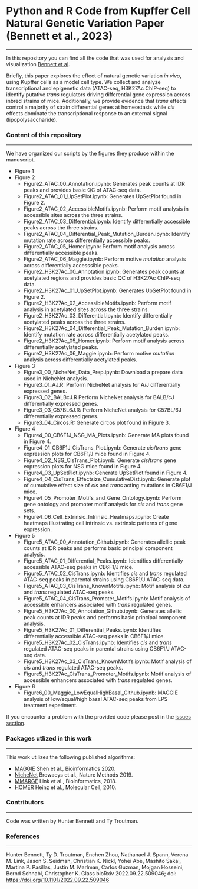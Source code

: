 # Python and R Code from Kupffer Cell Natural Genetic Variation Paper (Bennett et al., 2023)
____
In this repository you can find all the code that was used for analysis and visualization <a href="https://www.biorxiv.org/content/10.1101/2022.09.22.509046v1">Bennett et al</a>.

Briefly, this paper explores the effect of natural genetic variation *in vivo*, using Kupffer cells as a model cell type. We collect and analyze transcriptional and epigenetic data (ATAC-seq, H3K27Ac ChIP-seq) to identify putative *trans* regulators driving differential gene expression across inbred strains of mice. Additionally, we provide evidence that *trans* effects control a majority of strain differential genes at homeostasis while *cis* effects dominate the transcriptional response to an external signal (lipopolysaccharide).

### Content of this repository
____
We have organized our scripts by the figures they produce within the manuscript.
* Figure 1
* Figure 2
    * Figure2_ATAC_00_Annotation.ipynb: Generates peak counts at IDR peaks and provides basic QC of ATAC-seq data.
    * Figure2_ATAC_01_UpSetPlot.ipynb: Generates UpSetPlot found in Figure 2.
    * Figure2_ATAC_02_AccessibleMotifs.ipynb: Perform motif analysis in accessible sites across the three strains.
    * Figure2_ATAC_03_Differential.ipynb: Identify differentially accessible peaks across the three strains.
    * Figure2_ATAC_04_Differential_Peak_Mutation_Burden.ipynb: Identify mutation rate across differentially accessible peaks.
    * Figure2_ATAC_05_Homer.ipynb: Perform motif analysis across differentially accessible peaks.
    * Figure2_ATAC_06_Maggie.ipynb: Perform motive *mutation* analysis across differentially accesssible peaks.
    * Figure2_H3K27Ac_00_Annotation.ipynb: Generates peak counts at acetylated regions and provides basic QC of H3K27Ac ChIP-seq data.
    * Figure2_H3K27Ac_01_UpSetPlot.ipynb: Generates UpSetPlot found in Figure 2.
    * Figure2_H3K27Ac_02_AccessibleMotifs.ipynb: Perform motif analysis in acetylated sites across the three strains.
    * Figure2_H3K27Ac_03_Differential.ipynb: Identify differentially acetylated peaks across the three strains.
    * Figure2_H3K27Ac_04_Differential_Peak_Mutation_Burden.ipynb: Identify mutation rate across differentially acetylated peaks.
    * Figure2_H3K27Ac_05_Homer.ipynb: Perform motif analysis across differentially acetylated peaks.
    * Figure2_H3K27Ac_06_Maggie.ipynb: Perform motive *mutation* analysis across differentially acetylated peaks.   
* Figure 3
    * Figure3_00_NicheNet_Data_Prep.ipynb: Download a prepare data used in NicheNet analysis.
    * Figure3_01_AJ.R: Perform NicheNet analysis for A/J differentially expressed genes.
    * Figure3_02_BALBcJ.R Perform NicheNet analysis for BALB/cJ differentially expressed genes.
    * Figure3_03_C57BL6J.R: Perform NicheNet analysis for C57BL/6J differentially expressed genes.
    * Figure3_04_Circos.R: Generate circos plot found in Figure 3.
* Figure 4
    * Figure4_00_CB6F1J_NSG_MA_Plots.ipynb: Generate MA plots found in Figure 4.
    * Figure4_01_CB6F1J_CisTrans_Plot.ipynb: Generate *cis*/*trans* gene expression plots for CB6F1/J mice found in Figure 4.
    * Figure4_02_NSG_CisTrans_Plot.ipynb: Generate *cis*/*trans* gene expression plots for NSG mice found in Figure 4.
    * Figure4_03_UpSetPlot.ipynb: Generate UpSetPlot found in Figure 4.
    * Figure4_04_CisTrans_Effectsize_CumulativeDist.ipynb: Generate plot of cumulative effect size of *cis* and *trans* acting mutations in CB6F1/J mice.
    * Figure4_05_Promoter_Motifs_and_Gene_Ontology.ipynb: Perform gene ontology and promoter motif analysis for *cis* and *trans* gene sets.
    * Figure4_06_Cell_Extrinsic_Intrinsic_Heatmaps.ipynb: Create heatmaps illustrating cell intrinsic vs. extrinsic patterns of gene expression.
* Figure 5
    * Figure5_ATAC_00_Annotation_Github.ipynb: Generates allellic peak counts at IDR peaks and performs basic principal component analysis.
    * Figure5_ATAC_01_Differential_Peaks.ipynb: Identifies differentially accessible ATAC-seq peaks in CB6F1/J mice.
    * Figure5_ATAC_02_CisTrans.ipynb: Identifies *cis* and *trans* regulated ATAC-seq peaks in parental strains using CB6F1/J ATAC-seq data.
    * Figure5_ATAC_03_CisTrans_KnownMotifs.ipynb: Motif analysis of *cis* and *trans* regulated ATAC-seq peaks.
    * Figure5_ATAC_04_CisTrans_Promoter_Motifs.ipynb: Motif analysis of accessible enhancers associated with *trans* regulated genes.
    * Figure5_H3K27Ac_00_Annotation_Github.ipynb: Generates allellic peak counts at IDR peaks and performs basic principal component analysis.
    * Figure5_H3K27Ac_01_Differential_Peaks.ipynb: Identifies differentially accessible ATAC-seq peaks in CB6F1/J mice.
    * Figure5_H3K27Ac_02_CisTrans.ipynb: Identifies *cis* and *trans* regulated ATAC-seq peaks in parental strains using CB6F1/J ATAC-seq data.
    * Figure5_H3K27Ac_03_CisTrans_KnownMotifs.ipynb: Motif analysis of *cis* and *trans* regulated ATAC-seq peaks.
    * Figure5_H3K27Ac_CisTrans_Promoter_Motifs.ipynb: Motif analysis of accessible enhancers associated with *trans* regulated genes.
* Figure 6
    * Figure6_00_Maggie_LowEqualHighBasal_Github.ipynb: MAGGIE analysis of low/equal/high basal ATAC-seq peaks from LPS treatment experiment.
    
If you encounter a problem with the provided code please post in the <a href="https://github.com/HunterBennett/KupfferCell_NaturalGeneticVariation/issues">issues section</a>.  

### Packages utlized in this work
____

This work utilizes the following published algorithms:
* <a href="https://github.com/zeyang-shen/maggie">MAGGIE</a> Shen et al., Bioinformatics 2020.
* <a href="https://github.com/saeyslab/nichenetr">NicheNet</a> Browaeys et al., Nature Methods 2019.
* <a href="https://github.com/vlink/marge">MMARGE</a> Link et al., Bioinformatics, 2018.
* <a href="http://homer.ucsd.edu/homer/">HOMER</a> Heinz et al., Molecular Cell, 2010.

### Contributors
___
Code was written by Hunter Bennett and Ty Troutman.

### References
___
Hunter Bennett, Ty D. Troutman, Enchen Zhou, Nathanael J. Spann, Verena M. Link, Jason S. Seidman, Christian K. Nickl, Yohei Abe, Mashito Sakai, Martina P. Pasillas, Justin M. Marlman, Carlos Guzman, Mojgan Hosseini, Bernd Schnabl, Christopher K. Glass
bioRxiv 2022.09.22.509046; doi: https://doi.org/10.1101/2022.09.22.509046

